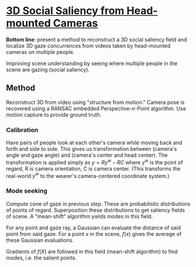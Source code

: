 # [3D Social Saliency from Head-mounted Cameras](http://www.cs.cmu.edu/~hyunsoop/nips/NIPS12.pdf)

**Bottom line**: present a method to reconstruct a 3D social saliency field and localize 3D gaze concurrences from videos taken by head-mounted cameras on multiple people.

Improving scene understanding by seeing where multiple people in the scene are gazing (social saliency).

## Method
Reconstruct 3D from video using "structure from motion."
Camera pose is recovered using a RANSAC embedded Perspective-$n$-Point algorithm.
Use motion capture to provide ground truth.

### Calibration

Have pairs of people look at each other's camera while moving back and forth and side to side. This gives us transformation between (camera's angle and gaze angle) and (camera's center and head center). The transformation is applied simply as $y = Ry^w - RC$ where $y^w$ is the point of regard, R is camera orientation, C is camera center. (This transforms the real-world $y^w$ to the wearer's camera-centered coordinate system.)

### Mode seeking

Compute cone of gaze in previous step. These are probabilistic distributions of points of regard. Superposition these distributions to get saliency fields of scene. A "mean-shift" algorithm yields modes in this field.

For any point and gaze ray, a Gaussian can evaluate the distance of said point from said gaze. For a point $x$ in the scene, $f(x)$ gives the average of these Gaussian evaluations. 

Gradients of $f(X)$ are followed in this field (mean-shift algorithm) to find modes, i.e. the salient points.

<!--stackedit_data:
eyJoaXN0b3J5IjpbLTE1Mjk1NTY0MTEsMTM0ODI2NDcxNCwyMD
QwOTA4ODEsLTU2NTMzMTc3MCwtODUxNDM4ODY3LC0yMDgwMzA4
ODkwLC0xMTE0MTQ2MjkwXX0=
-->